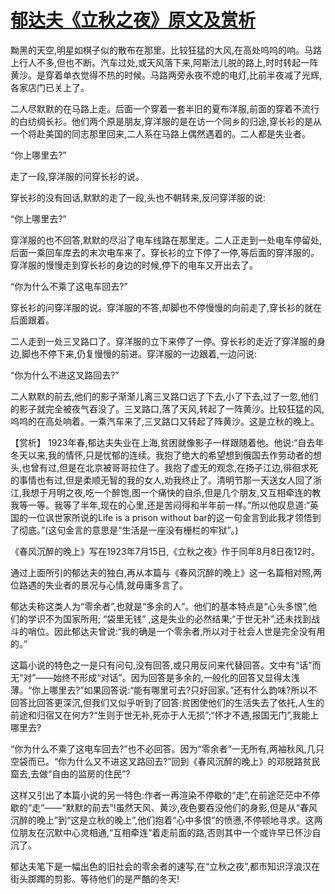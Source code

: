 # [郁达夫《立秋之夜》原文及赏析](https://www.vrrw.net/wx/15116.html)

黝黑的天空,明星如棋子似的散布在那里。比较狂猛的大风,在高处呜呜的响。马路上行人不多,但也不断。汽车过处,或天风落下来,阿斯法儿脱的路上,时时转起一阵黄沙。是穿着单衣觉得不热的时候。马路两旁永夜不熄的电灯,比前半夜减了光辉,各家店门已关上了。

二人尽默默的在马路上走。后面一个穿着一套半旧的夏布洋服,前面的穿着不流行的白纺绸长衫。他们两个原是朋友,穿洋服的是在访一个同乡的归途,穿长衫的是从一个将赴美国的同志那里回来,二人系在马路上偶然遇着的。二人都是失业者。

“你上哪里去?”

走了一段,穿洋服的问穿长衫的说。

穿长衫的没有回话,默默的走了一段,头也不朝转来,反问穿洋服的说:

“你上哪里去?”

穿洋服的也不回答,默默的尽沿了电车线路在那里走。二人正走到一处电车停留处,后面一乘回车库去的末次电车来了。穿长衫的立下停了一停,等后面的穿洋服的。穿洋服的慢慢走到穿长衫的身边的时候,停下的电车又开出去了。

“你为什么不乘了这电车回去?”

穿长衫的问穿洋服的说。穿洋服的不答,却脚也不停慢慢的向前走了,穿长衫的就在后面跟着。

二人走到一处三叉路口了。穿洋服的立下来停了一停。穿长衫的走近了穿洋服的身边,脚也不停下来,仍复慢慢的前进。穿洋服的一边跟着,一边问说:

“你为什么不进这叉路回去?”

二人默默的前去,他们的影子渐渐儿离三叉路口远了下去,小了下去,过了一忽,他们的影子就完全被夜气吞没了。三叉路口,落了天风,转起了一阵黄沙。比较狂猛的风,呜呜的在高处响着。一乘汽车来了,三叉路口又转起了阵黄沙。这是立秋的晚上。



【赏析】 1923年春,郁达夫失业在上海,贫困就像影子一样跟随着他。他说:“自去年冬天以来,我的情怀,只是忧郁的连续。我抱了绝大的希望想到俄国去作劳动者的想头,也曾有过,但是在北京被哥哥拉住了。我抱了虚无的观念,在扬子江边,徘徊求死的事情也有过,但是柔顺无智的我的女人,劝我终止了。清明节那一天送女人回了浙江,我想于月明之夜,吃一个醉饱,图一个痛快的自杀,但是几个朋友,又互相牵连的教我等一等。我等了半年,现在的心里,还是苦闷得和半年前一样。”所以他叹息道:“英国的一位讽世家所说的Life is a prison without bar的这一句金言到此我才领悟到了彻底。”(这句金言的意思是“生活是一座没有栅栏的牢狱”。)

《春风沉醉的晚上》写在1923年7月15日,《立秋之夜》作于同年8月8日夜12时。

通过上面所引的郁达夫的独白,再从本篇与《春风沉醉的晚上》这一名篇相对照,两位路遇的失业者的景况与心情,就毋庸多言了。

郁达夫称这类人为“零余者”,也就是“多余的人”。他们的基本特点是“心头多恨”,他们的学识不为国家所用; “袋里无钱” ,这是失业的必然结果;“于世无补”,还未找到战斗的哨位。因此郁达夫曾说:“我的确是一个零余者,所以对于社会人世是完全没有用的。”

这篇小说的特色之一是只有问句,没有回答,或只用反问来代替回答。文中有“话”而无“对”——始终不形成“对话”。因为回答是多余的,一般化的回答又显得太浅薄。“你上哪里去?”如果回答说:“能有哪里可去?只好回家。”还有什么韵味?所以不回答比回答更深沉,但我们又似乎听到了回答:贫困使他们的生活失去了依托,人生的前途和归宿又在何方?“生则于世无补,死亦于人无损”;“怀才不遇,报国无门”,我能上哪里去?

“你为什么不乘了这电车回去?”也不必回答。因为“零余者”一无所有,两袖秋风,几只空袋而已。“你为什么又不进这叉路回去?”回到《春风沉醉的晚上》的邓脱路贫民窟去,去做“自由的监房的住民”?

这样又引出了本篇小说的另一特色:作者一再渲染不停歇的“走”,在前途茫茫中不停歇的“走”——“默默的前去”!虽然天风、黄沙,夜色要吞没他们的身影,但是从“春风沉醉的晚上”到“这是立秋的晚上”,他们抱着“心中多恨”的愤懑,不停顿地寻求。这两位朋友在沉默中心灵相通,“互相牵连”着走前面的路,否则其中一个或许早已怀沙自沉了。

郁达夫笔下是一幅出色的旧社会的零余者的速写,在“立秋之夜”,都市知识浮浪汉在街头踯躅的剪影。等待他们的是严酷的冬天!

